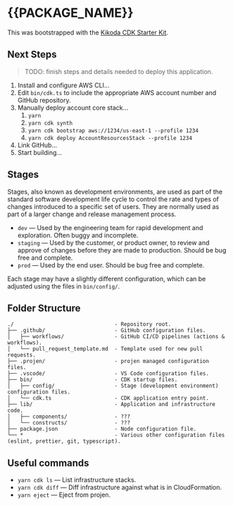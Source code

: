 # {{PACKAGE_NAME}}

This was bootstrapped with the [Kikoda CDK Starter Kit](https://github.com/KikodaCode/kikoda-projen-templates).

## Next Steps

> TODO: finish steps and details needed to deploy this application.

1. Install and configure AWS CLI...
1. Edit `bin/cdk.ts` to include the appropriate AWS account number and GitHub repository.
1. Manually deploy account core stack...
    1. `yarn`
    1. `yarn cdk synth`
    1. `yarn cdk bootstrap aws://1234/us-east-1 --profile 1234`
    1. `yarn cdk deploy AccountResourcesStack --profile 1234`
1. Link GitHub...
1. Start building...

## Stages

Stages, also known as development environments, are used as part of the standard software development life cycle to control the rate and types of changes introduced to a specific set of users. They are normally used as part of a larger change and release management process.

- `dev` — Used by the engineering team for rapid development and exploration. Often buggy and incomplete.
- `staging` — Used by the customer, or product owner, to review and approve of changes before they are made to production. Should be bug free and complete.
- `prod` — Used by the end user. Should be bug free and complete.

Each stage may have a slightly different configuration, which can be adjusted using the files in `bin/config/`.

## Folder Structure

```text
./                                - Repository root.
├── .github/                      - GitHub configuration files.
│   ├── workflows/                - GitHub CI/CD pipelines (actions & workflows).
│   └── pull_request_template.md  - Template used for new pull requests.
├── .projen/                      - projen managed configuration files.
├── .vscode/                      - VS Code configuration files.
├── bin/                          - CDK startup files.
│   ├── config/                   - Stage (development environment) configuration files.
│   └── cdk.ts                    - CDK application entry point.
├── lib/                          - Application and infrastructure code.
│   ├── components/               - ???
│   └── constructs/               - ???
├── package.json                  - Node configuration file. 
└── *                             - Various other configuration files (eslint, prettier, git, typescript).
```

## Useful commands

- `yarn cdk ls` — List infrastructure stacks.
- `yarn cdk diff` — Diff infrastructure against what is in CloudFormation.
- `yarn eject` — Eject from projen.
